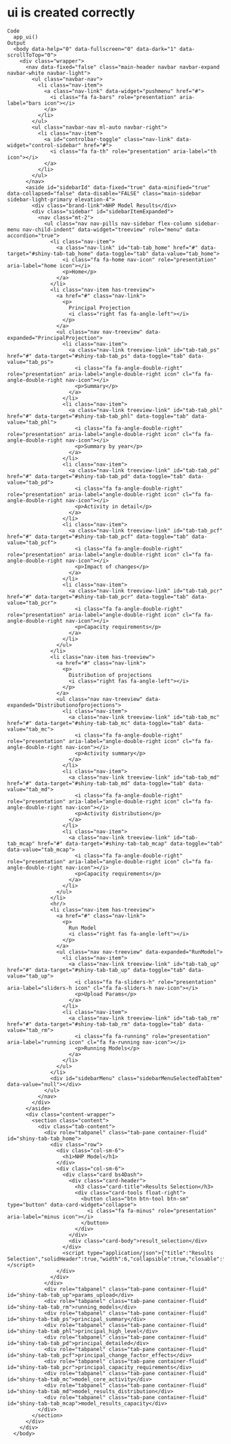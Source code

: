 # ui is created correctly

    Code
      app_ui()
    Output
      <body data-help="0" data-fullscreen="0" data-dark="1" data-scrollToTop="0">
        <div class="wrapper">
          <nav data-fixed="false" class="main-header navbar navbar-expand navbar-white navbar-light">
            <ul class="navbar-nav">
              <li class="nav-item">
                <a class="nav-link" data-widget="pushmenu" href="#">
                  <i class="fa fa-bars" role="presentation" aria-label="bars icon"></i>
                </a>
              </li>
            </ul>
            <ul class="navbar-nav ml-auto navbar-right">
              <li class="nav-item">
                <a id="controlbar-toggle" class="nav-link" data-widget="control-sidebar" href="#">
                  <i class="fa fa-th" role="presentation" aria-label="th icon"></i>
                </a>
              </li>
            </ul>
          </nav>
          <aside id="sidebarId" data-fixed="true" data-minified="true" data-collapsed="false" data-disable="FALSE" class="main-sidebar sidebar-light-primary elevation-4">
            <div class="brand-link">NHP Model Results</div>
            <div class="sidebar" id="sidebarItemExpanded">
              <nav class="mt-2">
                <ul class="nav nav-pills nav-sidebar flex-column sidebar-menu nav-child-indent" data-widget="treeview" role="menu" data-accordion="true">
                  <li class="nav-item">
                    <a class="nav-link" id="tab-tab_home" href="#" data-target="#shiny-tab-tab_home" data-toggle="tab" data-value="tab_home">
                      <i class="fa fa-home nav-icon" role="presentation" aria-label="home icon"></i>
                      <p>Home</p>
                    </a>
                  </li>
                  <li class="nav-item has-treeview">
                    <a href="#" class="nav-link">
                      <p>
                        Principal Projection
                        <i class="right fas fa-angle-left"></i>
                      </p>
                    </a>
                    <ul class="nav nav-treeview" data-expanded="PrincipalProjection">
                      <li class="nav-item">
                        <a class="nav-link treeview-link" id="tab-tab_ps" href="#" data-target="#shiny-tab-tab_ps" data-toggle="tab" data-value="tab_ps">
                          <i class="fa fa-angle-double-right" role="presentation" aria-label="angle-double-right icon" cl="fa fa-angle-double-right nav-icon"></i>
                          <p>Summary</p>
                        </a>
                      </li>
                      <li class="nav-item">
                        <a class="nav-link treeview-link" id="tab-tab_phl" href="#" data-target="#shiny-tab-tab_phl" data-toggle="tab" data-value="tab_phl">
                          <i class="fa fa-angle-double-right" role="presentation" aria-label="angle-double-right icon" cl="fa fa-angle-double-right nav-icon"></i>
                          <p>Summary by year</p>
                        </a>
                      </li>
                      <li class="nav-item">
                        <a class="nav-link treeview-link" id="tab-tab_pd" href="#" data-target="#shiny-tab-tab_pd" data-toggle="tab" data-value="tab_pd">
                          <i class="fa fa-angle-double-right" role="presentation" aria-label="angle-double-right icon" cl="fa fa-angle-double-right nav-icon"></i>
                          <p>Activity in detail</p>
                        </a>
                      </li>
                      <li class="nav-item">
                        <a class="nav-link treeview-link" id="tab-tab_pcf" href="#" data-target="#shiny-tab-tab_pcf" data-toggle="tab" data-value="tab_pcf">
                          <i class="fa fa-angle-double-right" role="presentation" aria-label="angle-double-right icon" cl="fa fa-angle-double-right nav-icon"></i>
                          <p>Impact of changes</p>
                        </a>
                      </li>
                      <li class="nav-item">
                        <a class="nav-link treeview-link" id="tab-tab_pcr" href="#" data-target="#shiny-tab-tab_pcr" data-toggle="tab" data-value="tab_pcr">
                          <i class="fa fa-angle-double-right" role="presentation" aria-label="angle-double-right icon" cl="fa fa-angle-double-right nav-icon"></i>
                          <p>Capacity requirements</p>
                        </a>
                      </li>
                    </ul>
                  </li>
                  <li class="nav-item has-treeview">
                    <a href="#" class="nav-link">
                      <p>
                        Distribution of projections
                        <i class="right fas fa-angle-left"></i>
                      </p>
                    </a>
                    <ul class="nav nav-treeview" data-expanded="Distributionofprojections">
                      <li class="nav-item">
                        <a class="nav-link treeview-link" id="tab-tab_mc" href="#" data-target="#shiny-tab-tab_mc" data-toggle="tab" data-value="tab_mc">
                          <i class="fa fa-angle-double-right" role="presentation" aria-label="angle-double-right icon" cl="fa fa-angle-double-right nav-icon"></i>
                          <p>Activity summary</p>
                        </a>
                      </li>
                      <li class="nav-item">
                        <a class="nav-link treeview-link" id="tab-tab_md" href="#" data-target="#shiny-tab-tab_md" data-toggle="tab" data-value="tab_md">
                          <i class="fa fa-angle-double-right" role="presentation" aria-label="angle-double-right icon" cl="fa fa-angle-double-right nav-icon"></i>
                          <p>Activity distribution</p>
                        </a>
                      </li>
                      <li class="nav-item">
                        <a class="nav-link treeview-link" id="tab-tab_mcap" href="#" data-target="#shiny-tab-tab_mcap" data-toggle="tab" data-value="tab_mcap">
                          <i class="fa fa-angle-double-right" role="presentation" aria-label="angle-double-right icon" cl="fa fa-angle-double-right nav-icon"></i>
                          <p>Capacity requirements</p>
                        </a>
                      </li>
                    </ul>
                  </li>
                  <hr/>
                  <li class="nav-item has-treeview">
                    <a href="#" class="nav-link">
                      <p>
                        Run Model
                        <i class="right fas fa-angle-left"></i>
                      </p>
                    </a>
                    <ul class="nav nav-treeview" data-expanded="RunModel">
                      <li class="nav-item">
                        <a class="nav-link treeview-link" id="tab-tab_up" href="#" data-target="#shiny-tab-tab_up" data-toggle="tab" data-value="tab_up">
                          <i class="fa fa-sliders-h" role="presentation" aria-label="sliders-h icon" cl="fa fa-sliders-h nav-icon"></i>
                          <p>Upload Params</p>
                        </a>
                      </li>
                      <li class="nav-item">
                        <a class="nav-link treeview-link" id="tab-tab_rm" href="#" data-target="#shiny-tab-tab_rm" data-toggle="tab" data-value="tab_rm">
                          <i class="fa fa-running" role="presentation" aria-label="running icon" cl="fa fa-running nav-icon"></i>
                          <p>Running Models</p>
                        </a>
                      </li>
                    </ul>
                  </li>
                  <div id="sidebarMenu" class="sidebarMenuSelectedTabItem" data-value="null"></div>
                </ul>
              </nav>
            </div>
          </aside>
          <div class="content-wrapper">
            <section class="content">
              <div class="tab-content">
                <div role="tabpanel" class="tab-pane container-fluid" id="shiny-tab-tab_home">
                  <div class="row">
                    <div class="col-sm-6">
                      <h1>NHP Model</h1>
                    </div>
                    <div class="col-sm-6">
                      <div class="card bs4Dash">
                        <div class="card-header">
                          <h3 class="card-title">Results Selection</h3>
                          <div class="card-tools float-right">
                            <button class="btn btn-tool btn-sm" type="button" data-card-widget="collapse">
                              <i class="fa fa-minus" role="presentation" aria-label="minus icon"></i>
                            </button>
                          </div>
                        </div>
                        <div class="card-body">result_selection</div>
                      </div>
                      <script type="application/json">{"title":"Results Selection","solidHeader":true,"width":6,"collapsible":true,"closable":false,"maximizable":false,"gradient":false}</script>
                    </div>
                  </div>
                </div>
                <div role="tabpanel" class="tab-pane container-fluid" id="shiny-tab-tab_up">params_upload</div>
                <div role="tabpanel" class="tab-pane container-fluid" id="shiny-tab-tab_rm">running_models</div>
                <div role="tabpanel" class="tab-pane container-fluid" id="shiny-tab-tab_ps">principal_summary</div>
                <div role="tabpanel" class="tab-pane container-fluid" id="shiny-tab-tab_phl">principal_high_level</div>
                <div role="tabpanel" class="tab-pane container-fluid" id="shiny-tab-tab_pd">principal_detailed</div>
                <div role="tabpanel" class="tab-pane container-fluid" id="shiny-tab-tab_pcf">principal_change_factor_effects</div>
                <div role="tabpanel" class="tab-pane container-fluid" id="shiny-tab-tab_pcr">principal_capacity_requirements</div>
                <div role="tabpanel" class="tab-pane container-fluid" id="shiny-tab-tab_mc">model_core_activity</div>
                <div role="tabpanel" class="tab-pane container-fluid" id="shiny-tab-tab_md">model_results_distribution</div>
                <div role="tabpanel" class="tab-pane container-fluid" id="shiny-tab-tab_mcap">model_results_capacity</div>
              </div>
            </section>
          </div>
        </div>
      </body>

